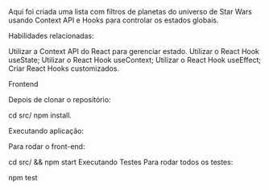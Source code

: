 Aqui foi criada uma lista com filtros de planetas do universo de Star Wars usando Context API e Hooks para controlar os estados globais.

Habilidades relacionadas:

Utilizar a Context API do React para gerenciar estado.
Utilizar o React Hook useState;
Utilizar o React Hook useContext;
Utilizar o React Hook useEffect;
Criar React Hooks customizados.

Frontend

Depois de clonar o repositório:

cd src/ npm install.

Executando aplicação:

Para rodar o front-end:

cd src/ && npm start Executando Testes Para rodar todos os testes:

npm test

